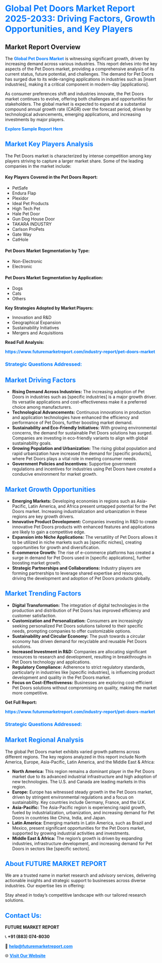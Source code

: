 <h1 style="color: #007BFF;">Global Pet Doors Market Report 2025-2033: Driving Factors, Growth Opportunities, and Key Players</h1>

<section id="overview">
<h2>Market Report Overview</h2>
<p>The <a href="https://www.futuremarketreport.com/industry-report/pet-doors-market" style="color: #007BFF; text-decoration: none;"><strong>Global Pet Doors Market</strong></a> is witnessing significant growth, driven by increasing demand across various industries. This report delves into the key aspects of the Pet Doors market, providing a comprehensive analysis of its current status, future potential, and challenges. The demand for Pet Doors has surged due to its wide-ranging applications in industries such as [insert industries], making it a critical component in modern-day [applications].</p>
<p>As consumer preferences shift and industries innovate, the Pet Doors market continues to evolve, offering both challenges and opportunities for stakeholders. The global market is expected to expand at a substantial compound annual growth rate (CAGR) over the forecast period, driven by technological advancements, emerging applications, and increasing investments by major players.</p>
</section>

<section id="overview">
<p><a href="https://www.futuremarketreport.com/request-sample/reportId=55129" style="color: #007BFF; text-decoration: none;"><strong>Explore Sample Report Here</strong></a></p>
</section>

<section id="key-players">
<h2 style="color: #007BFF;">Market Key Players Analysis</h2>
<p>The Pet Doors market is characterized by intense competition among key players striving to capture a larger market share. Some of the leading companies in the market include:</p>
<h4>Key Players Covered in the Pet Doors Report:</h4>
<ul><li>PetSafe</li><li>Endura Flap</li><li>Plexidor</li><li>Ideal Pet Products</li><li>High Tech Pet</li><li>Hale Pet Door</li><li>Gun Dog House Door</li><li>TAKARA INDUSTRY</li><li>Carlson ProPets</li><li>Gate Way</li><li>CatHole</li></ul>
<h4>Pet Doors Market Segmentation by Type:</h4>
<ul><li>Non-Electronic</li><li>Electronic</li></ul>

<h4>Pet Doors Market Segmentation by Application:</h4>
<ul><li>Dogs</li><li>Cats</li><li>Others</li></ul>
<p><strong>Key Strategies Adopted by Market Players:</strong></p>
<ul>
<li>Innovation and R&D</li>
<li>Geographical Expansion</li>
<li>Sustainability Initiatives</li>
<li>Mergers and Acquisitions</li>
</ul>
</section>

<section>
<p><strong>Read Full Analysis: </strong></p><a href="https://www.futuremarketreport.com/industry-report/pet-doors-market" style="color: #007BFF; text-decoration: none;"><strong>https://www.futuremarketreport.com/industry-report/pet-doors-market</strong></a>
<h3 style="color: #007BFF;">Strategic Questions Addressed:</h3>
</section>

<section id="driving-factors">
<h2 style="color: #007BFF;">Market Driving Factors</h2>
<ul>
<li><strong>Rising Demand Across Industries:</strong> The increasing adoption of Pet Doors in industries such as [specific industries] is a major growth driver. Its versatile applications and cost-effectiveness make it a preferred choice among manufacturers.</li>
<li><strong>Technological Advancements:</strong> Continuous innovations in production and application technologies have enhanced the efficiency and performance of Pet Doors, further boosting market demand.</li>
<li><strong>Sustainability and Eco-Friendly Initiatives:</strong> With growing environmental concerns, the demand for sustainable Pet Doors solutions has surged. Companies are investing in eco-friendly variants to align with global sustainability goals.</li>
<li><strong>Growing Population and Urbanization:</strong> The rising global population and rapid urbanization have increased the demand for [specific products], where Pet Doors plays a vital role in meeting consumer needs.</li>
<li><strong>Government Policies and Incentives:</strong> Supportive government regulations and incentives for industries using Pet Doors have created a conducive environment for market growth.</li>
</ul>
</section>

<section id="growth-opportunities">
<h2 style="color: #007BFF;">Market Growth Opportunities</h2>
<ul>
<li><strong>Emerging Markets:</strong> Developing economies in regions such as Asia-Pacific, Latin America, and Africa present untapped potential for the Pet Doors market. Increasing industrialization and urbanization in these regions are key growth drivers.</li>
<li><strong>Innovative Product Development:</strong> Companies investing in R&D to create innovative Pet Doors products with enhanced features and applications are likely to gain a competitive edge.</li>
<li><strong>Expansion into Niche Applications:</strong> The versatility of Pet Doors allows it to be utilized in niche markets such as [specific niches], creating opportunities for growth and diversification.</li>
<li><strong>E-commerce Growth:</strong> The rise of e-commerce platforms has created a surge in demand for Pet Doors used in [specific applications], further boosting market growth.</li>
<li><strong>Strategic Partnerships and Collaborations:</strong> Industry players are forming partnerships to leverage shared expertise and resources, driving the development and adoption of Pet Doors products globally.</li>
</ul>
</section>

<section id="trending-factors">
<h2 style="color: #007BFF;">Market Trending Factors</h2>
<ul>
<li><strong>Digital Transformation:</strong> The integration of digital technologies in the production and distribution of Pet Doors has improved efficiency and customer satisfaction.</li>
<li><strong>Customization and Personalization:</strong> Consumers are increasingly seeking personalized Pet Doors solutions tailored to their specific needs, prompting companies to offer customizable options.</li>
<li><strong>Sustainability and Circular Economy:</strong> The push towards a circular economy has driven demand for recyclable and reusable Pet Doors solutions.</li>
<li><strong>Increased Investment in R&D:</strong> Companies are allocating significant resources to research and development, resulting in breakthroughs in Pet Doors technology and applications.</li>
<li><strong>Regulatory Compliance:</strong> Adherence to strict regulatory standards, particularly in industries like [specific industries], is influencing product development and quality in the Pet Doors market.</li>
<li><strong>Focus on Cost-Effectiveness:</strong> Businesses are exploring cost-efficient Pet Doors solutions without compromising on quality, making the market more competitive.</li>
</ul>
</section>

<section>
<p><strong>Get Full Report: </strong></p><a href="https://www.futuremarketreport.com/industry-report/pet-doors-market" style="color: #007BFF; text-decoration: none;"><strong>https://www.futuremarketreport.com/industry-report/pet-doors-market</strong></a>
<h3 style="color: #007BFF;">Strategic Questions Addressed:</h3>
</section>


<section id="regional-analysis">
<h2 style="color: #007BFF;">Market Regional Analysis</h2>
<p>The global Pet Doors market exhibits varied growth patterns across different regions. The key regions analyzed in this report include North America, Europe, Asia-Pacific, Latin America, and the Middle East & Africa:</p>
<ul>
<li><strong>North America:</strong> This region remains a dominant player in the Pet Doors market due to its advanced industrial infrastructure and high adoption of new technologies. The U.S. and Canada are leading markets in this region.</li>
<li><strong>Europe:</strong> Europe has witnessed steady growth in the Pet Doors market, driven by stringent environmental regulations and a focus on sustainability. Key countries include Germany, France, and the U.K.</li>
<li><strong>Asia-Pacific:</strong> The Asia-Pacific region is experiencing rapid growth, fueled by industrialization, urbanization, and increasing demand for Pet Doors in countries like China, India, and Japan.</li>
<li><strong>Latin America:</strong> Emerging markets in Latin America, such as Brazil and Mexico, present significant opportunities for the Pet Doors market, supported by growing industrial activities and investments.</li>
<li><strong>Middle East & Africa:</strong> The region’s growth is driven by expanding industries, infrastructure development, and increasing demand for Pet Doors in sectors like [specific sectors].</li>
</ul>
</section>

<footer>
<h2 style="color: #007BFF;">About FUTURE MARKET REPORT</h2>
<p>We are a trusted name in market research and advisory services, delivering actionable insights and strategic support to businesses across diverse industries. Our expertise lies in offering:</p>

<p>Stay ahead in today’s competitive landscape with our tailored research solutions.</p>

<h2 style="color: #007BFF;">Contact Us:</h2>
<p><strong>FUTURE MARKET REPORT</strong></p>
<p>📞 <strong>+91 (883) 074-8030</strong></p>
<p>📧 <strong><a href="mailto:help@futuremarketreport.com" style="color: #007BFF;">help@futuremarketreport.com</a></strong></p>
<p>🌐 <strong><a href="https://www.futuremarketreport.com/" style="color: #007BFF;">Visit Our Website</a></strong></p>
</footer>